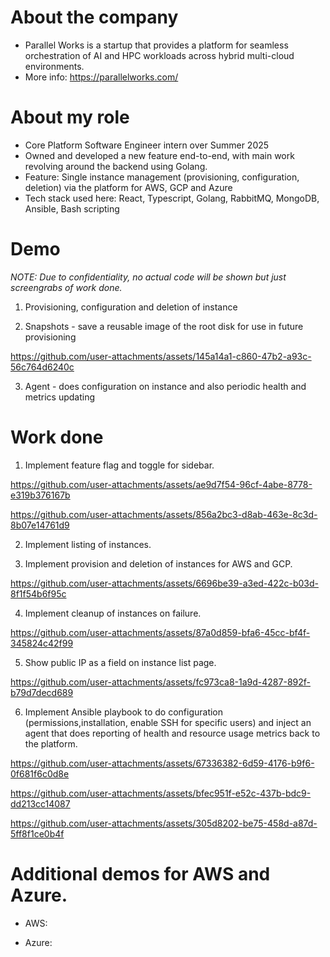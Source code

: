 # About the company
- Parallel Works is a startup that provides a platform for seamless orchestration of AI and HPC workloads across hybrid multi-cloud environments.
- More info: https://parallelworks.com/

# About my role
- Core Platform Software Engineer intern over Summer 2025
- Owned and developed a new feature end-to-end, with main work revolving around the backend using Golang.
- Feature: Single instance management (provisioning, configuration, deletion) via the platform for AWS, GCP and Azure
- Tech stack used here: React, Typescript, Golang, RabbitMQ, MongoDB, Ansible, Bash scripting

# Demo
*NOTE: Due to confidentiality, no actual code will be shown but just screengrabs of work done.*
1. Provisioning, configuration and deletion of instance



2. Snapshots - save a reusable image of the root disk for use in future provisioning

https://github.com/user-attachments/assets/145a14a1-c860-47b2-a93c-56c764d6240c

3. Agent - does configuration on instance and also periodic health and metrics updating



# Work done
1. Implement feature flag and toggle for sidebar.

https://github.com/user-attachments/assets/ae9d7f54-96cf-4abe-8778-e319b376167b

https://github.com/user-attachments/assets/856a2bc3-d8ab-463e-8c3d-8b07e14761d9

2. Implement listing of instances.



3. Implement provision and deletion of instances for AWS and GCP.

https://github.com/user-attachments/assets/6696be39-a3ed-422c-b03d-8f1f54b6f95c

4. Implement cleanup of instances on failure.

https://github.com/user-attachments/assets/87a0d859-bfa6-45cc-bf4f-345824c42f99

5. Show public IP as a field on instance list page.

https://github.com/user-attachments/assets/fc973ca8-1a9d-4287-892f-b79d7decd689

6. Implement Ansible playbook to do configuration (permissions,installation, enable SSH for specific users) and inject an agent that does reporting of health and resource usage metrics back to the platform.

https://github.com/user-attachments/assets/67336382-6d59-4176-b9f6-0f681f6c0d8e

https://github.com/user-attachments/assets/bfec951f-e52c-437b-bdc9-dd213cc14087

https://github.com/user-attachments/assets/305d8202-be75-458d-a87d-5ff8f1ce0b4f

# Additional demos for AWS and Azure.
- AWS: 

- Azure:
